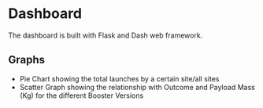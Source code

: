 # Dashboard
The dashboard is built with Flask and Dash web framework.
## Graphs
-	Pie Chart showing the total launches by a certain site/all  sites
-	Scatter Graph showing the relationship with Outcome and Payload Mass (Kg) for the different Booster  Versions

    
